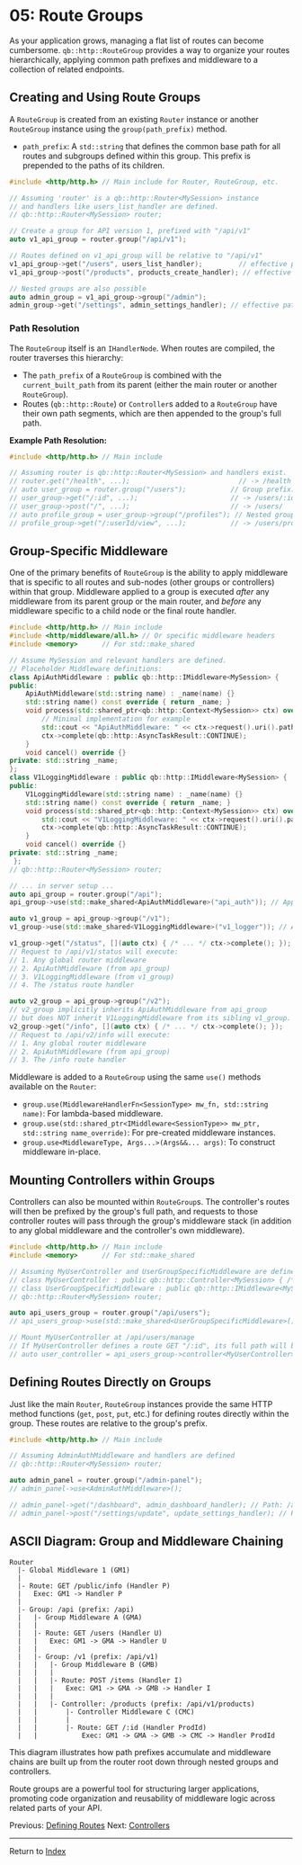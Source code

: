 # 05: Route Groups

As your application grows, managing a flat list of routes can become cumbersome. `qb::http::RouteGroup` provides a way to organize your routes hierarchically, applying common path prefixes and middleware to a collection of related endpoints.

## Creating and Using Route Groups

A `RouteGroup` is created from an existing `Router` instance or another `RouteGroup` instance using the `group(path_prefix)` method.

-   `path_prefix`: A `std::string` that defines the common base path for all routes and subgroups defined within this group. This prefix is prepended to the paths of its children.

```cpp
#include <http/http.h> // Main include for Router, RouteGroup, etc.

// Assuming 'router' is a qb::http::Router<MySession> instance
// and handlers like users_list_handler are defined.
// qb::http::Router<MySession> router;

// Create a group for API version 1, prefixed with "/api/v1"
auto v1_api_group = router.group("/api/v1");

// Routes defined on v1_api_group will be relative to "/api/v1"
v1_api_group->get("/users", users_list_handler);         // effective path: /api/v1/users
v1_api_group->post("/products", products_create_handler); // effective path: /api/v1/products

// Nested groups are also possible
auto admin_group = v1_api_group->group("/admin");
admin_group->get("/settings", admin_settings_handler); // effective path: /api/v1/admin/settings
```

### Path Resolution

The `RouteGroup` itself is an `IHandlerNode`. When routes are compiled, the router traverses this hierarchy:

-   The `path_prefix` of a `RouteGroup` is combined with the `current_built_path` from its parent (either the main router or another `RouteGroup`).
-   Routes (`qb::http::Route`) or `Controller`s added to a `RouteGroup` have their own path segments, which are then appended to the group's full path.

**Example Path Resolution:**

```cpp
#include <http/http.h> // Main include

// Assuming router is qb::http::Router<MySession> and handlers exist.
// router.get("/health", ...);                           // -> /health
// auto user_group = router.group("/users");           // Group prefix: /users
// user_group->get("/:id", ...);                       // -> /users/:id
// user_group->post("/", ...);                         // -> /users/
// auto profile_group = user_group->group("/profiles"); // Nested group prefix: /users/profiles
// profile_group->get("/:userId/view", ...);           // -> /users/profiles/:userId/view
```

## Group-Specific Middleware

One of the primary benefits of `RouteGroup` is the ability to apply middleware that is specific to all routes and sub-nodes (other groups or controllers) within that group. Middleware applied to a group is executed *after* any middleware from its parent group or the main router, and *before* any middleware specific to a child node or the final route handler.

```cpp
#include <http/http.h> // Main include
#include <http/middleware/all.h> // Or specific middleware headers
#include <memory>      // For std::make_shared

// Assume MySession and relevant handlers are defined.
// Placeholder Middleware definitions:
class ApiAuthMiddleware : public qb::http::IMiddleware<MySession> {
public:
    ApiAuthMiddleware(std::string name) : _name(name) {}
    std::string name() const override { return _name; }
    void process(std::shared_ptr<qb::http::Context<MySession>> ctx) override { 
        // Minimal implementation for example
        std::cout << "ApiAuthMiddleware: " << ctx->request().uri().path() << std::endl;
        ctx->complete(qb::http::AsyncTaskResult::CONTINUE); 
    }
    void cancel() override {}
private: std::string _name;
};
class V1LoggingMiddleware : public qb::http::IMiddleware<MySession> { 
public:
    V1LoggingMiddleware(std::string name) : _name(name) {}
    std::string name() const override { return _name; }
    void process(std::shared_ptr<qb::http::Context<MySession>> ctx) override { 
        std::cout << "V1LoggingMiddleware: " << ctx->request().uri().path() << std::endl;
        ctx->complete(qb::http::AsyncTaskResult::CONTINUE); 
    }
    void cancel() override {}
private: std::string _name;
 };
// qb::http::Router<MySession> router;

// ... in server setup ...
auto api_group = router.group("/api");
api_group->use(std::make_shared<ApiAuthMiddleware>("api_auth")); // Applies to all /api/* routes

auto v1_group = api_group->group("/v1");
v1_group->use(std::make_shared<V1LoggingMiddleware>("v1_logger")); // Applies to all /api/v1/* routes

v1_group->get("/status", [](auto ctx) { /* ... */ ctx->complete(); });
// Request to /api/v1/status will execute:
// 1. Any global router middleware
// 2. ApiAuthMiddleware (from api_group)
// 3. V1LoggingMiddleware (from v1_group)
// 4. The /status route handler

auto v2_group = api_group->group("/v2");
// v2_group implicitly inherits ApiAuthMiddleware from api_group
// but does NOT inherit V1LoggingMiddleware from its sibling v1_group.
v2_group->get("/info", [](auto ctx) { /* ... */ ctx->complete(); });
// Request to /api/v2/info will execute:
// 1. Any global router middleware
// 2. ApiAuthMiddleware (from api_group)
// 3. The /info route handler
```

Middleware is added to a `RouteGroup` using the same `use()` methods available on the `Router`:

-   `group.use(MiddlewareHandlerFn<SessionType> mw_fn, std::string name)`: For lambda-based middleware.
-   `group.use(std::shared_ptr<IMiddleware<SessionType>> mw_ptr, std::string name_override)`: For pre-created middleware instances.
-   `group.use<MiddlewareType, Args...>(Args&&... args)`: To construct middleware in-place.

## Mounting Controllers within Groups

Controllers can also be mounted within `RouteGroup`s. The controller's routes will then be prefixed by the group's full path, and requests to those controller routes will pass through the group's middleware stack (in addition to any global middleware and the controller's own middleware).

```cpp
#include <http/http.h> // Main include
#include <memory>      // For std::make_shared

// Assuming MyUserController and UserGroupSpecificMiddleware are defined
// class MyUserController : public qb::http::Controller<MySession> { /* ... */ };
// class UserGroupSpecificMiddleware : public qb::http::IMiddleware<MySession> { /* ... */ };
// qb::http::Router<MySession> router;

auto api_users_group = router.group("/api/users");
// api_users_group->use(std::make_shared<UserGroupSpecificMiddleware>());

// Mount MyUserController at /api/users/manage
// If MyUserController defines a route GET "/:id", its full path will be /api/users/manage/:id
// auto user_controller = api_users_group->controller<MyUserController>("/manage");
```

## Defining Routes Directly on Groups

Just like the main `Router`, `RouteGroup` instances provide the same HTTP method functions (`get`, `post`, `put`, etc.) for defining routes directly within the group. These routes are relative to the group's prefix.

```cpp
#include <http/http.h> // Main include

// Assuming AdminAuthMiddleware and handlers are defined
// qb::http::Router<MySession> router;

auto admin_panel = router.group("/admin-panel");
// admin_panel->use<AdminAuthMiddleware>();

// admin_panel->get("/dashboard", admin_dashboard_handler); // Path: /admin-panel/dashboard
// admin_panel->post("/settings/update", update_settings_handler); // Path: /admin-panel/settings/update
```

## ASCII Diagram: Group and Middleware Chaining

```
Router
  |- Global Middleware 1 (GM1)
  |
  |- Route: GET /public/info (Handler P)
  |   Exec: GM1 -> Handler P
  |
  |- Group: /api (prefix: /api)
  |   |- Group Middleware A (GMA)
  |   |
  |   |- Route: GET /users (Handler U)
  |   |   Exec: GM1 -> GMA -> Handler U
  |   |
  |   |- Group: /v1 (prefix: /api/v1)
  |   |   |- Group Middleware B (GMB)
  |   |   |
  |   |   |- Route: POST /items (Handler I)
  |   |   |   Exec: GM1 -> GMA -> GMB -> Handler I
  |   |   |
  |   |   |- Controller: /products (prefix: /api/v1/products)
  |   |       |- Controller Middleware C (CMC)
  |   |       |
  |   |       |- Route: GET /:id (Handler ProdId)
  |   |           Exec: GM1 -> GMA -> GMB -> CMC -> Handler ProdId
```

This diagram illustrates how path prefixes accumulate and middleware chains are built up from the router root down through nested groups and controllers.

Route groups are a powerful tool for structuring larger applications, promoting code organization and reusability of middleware logic across related parts of your API.

Previous: [Defining Routes](./04-defining-routes.md)
Next: [Controllers](./06-controllers.md)

---
Return to [Index](./README.md) 